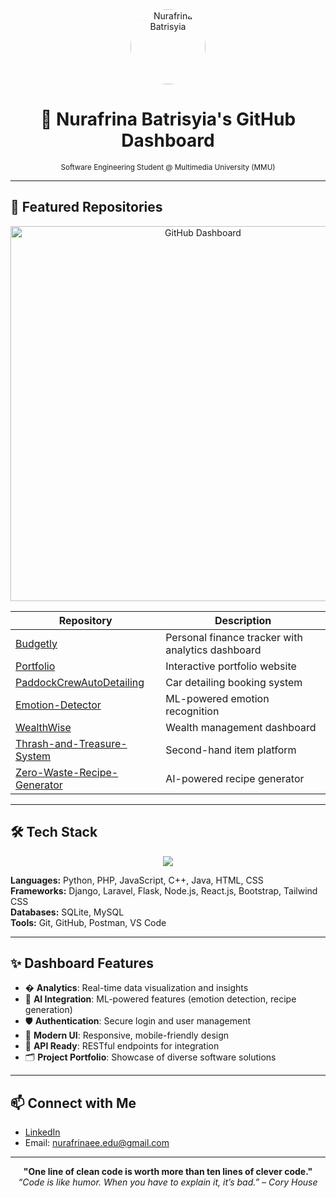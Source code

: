 
<div align="center">
  <img src="https://avatars.githubusercontent.com/u/pinaeee" width="120" style="border-radius:50%" alt="Nurafrina Batrisyia" />
  
  # 🚀 Nurafrina Batrisyia's GitHub Dashboard
  
  <sub>Software Engineering Student @ Multimedia University (MMU)</sub>
</div>

---

## 🌟 Featured Repositories

<div align="center">
  <img src="https://user-images.githubusercontent.com/your-uploaded-dashboard-image.png" width="600" alt="GitHub Dashboard" />
</div>

| Repository | Description |
|------------|-------------|
| [Budgetly](https://github.com/Pinaeee/Budgetly) | Personal finance tracker with analytics dashboard |
| [Portfolio](https://github.com/Pinaeee/Portfolio) | Interactive portfolio website |
| [PaddockCrewAutoDetailing](https://github.com/Pinaeee/PaddockCrewAutoDetailing) | Car detailing booking system |
| [Emotion-Detector](https://github.com/Pinaeee/Emotion-Detector) | ML-powered emotion recognition |
| [WealthWise](https://github.com/Pinaeee/WealthWise) | Wealth management dashboard |
| [Thrash-and-Treasure-System](https://github.com/Pinaeee/Thrash-and-Treasure-System) | Second-hand item platform |
| [Zero-Waste-Recipe-Generator](https://github.com/Pinaeee/Zero-Waste-Recipe-Generator) | AI-powered recipe generator |

---

## 🛠️ Tech Stack

<div align="center">
  <img src="https://skillicons.dev/icons?i=python,php,js,cpp,java,html,css,django,laravel,flask,nodejs,react,bootstrap,tailwind,sqlite,mysql,git,github,vscode,postman" />
</div>

**Languages:** Python, PHP, JavaScript, C++, Java, HTML, CSS  
**Frameworks:** Django, Laravel, Flask, Node.js, React.js, Bootstrap, Tailwind CSS  
**Databases:** SQLite, MySQL  
**Tools:** Git, GitHub, Postman, VS Code

---

## ✨ Dashboard Features

- � **Analytics**: Real-time data visualization and insights
- 🤖 **AI Integration**: ML-powered features (emotion detection, recipe generation)
- 🛡️ **Authentication**: Secure login and user management
- 🎨 **Modern UI**: Responsive, mobile-friendly design
- 🔗 **API Ready**: RESTful endpoints for integration
- 🗂️ **Project Portfolio**: Showcase of diverse software solutions

---

## 📫 Connect with Me

- [LinkedIn](https://www.linkedin.com/in/nurafrina-batrisyia)
- Email: nurafrinaee.edu@gmail.com

---

<div align="center">
  <strong>"One line of clean code is worth more than ten lines of clever code."</strong>
  <br>
  <em>“Code is like humor. When you have to explain it, it’s bad.” – Cory House</em>
</div>
